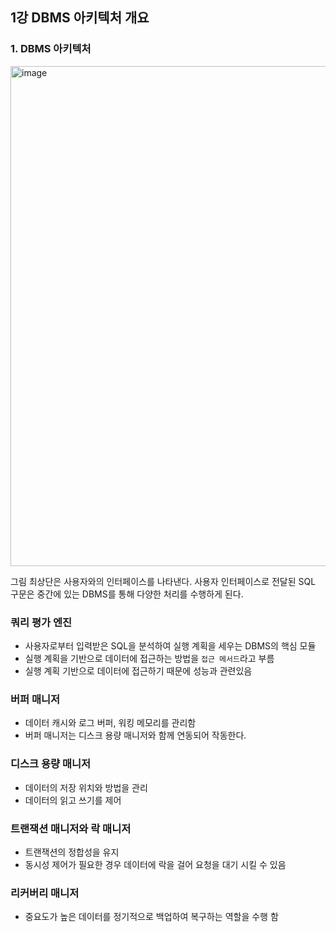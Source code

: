 ## 1강 DBMS 아키텍처 개요

### 1. DBMS 아키텍처
<img width="800" alt="image" src="https://user-images.githubusercontent.com/56028408/186415253-0889ccd7-aa9e-40fc-bbd4-2dde9ae2d182.png">

그림 최상단은 사용자와의 인터페이스를 나타낸다. 사용자 인터페이스로 전달된 SQL 구문은 중간에 있는 DBMS를 통해 다양한 처리를 수행하게 된다.  

### 쿼리 평가 엔진
- 사용자로부터 입력받은 SQL을 분석하여 실행 계획을 세우는 DBMS의 핵심 모듈
- 실행 계획을 기반으로 데이터에 접근하는 방법을 `접근 메서드`라고 부름
- 실행 계획 기반으로 데이터에 접근하기 때문에 성능과 관련있음

### 버퍼 매니저
- 데이터 캐시와 로그 버퍼, 워킹 메모리를 관리함
- 버퍼 매니저는 디스크 용량 매니저와 함께 연동되어 작동한다.

### 디스크 용량 매니저
- 데이터의 저장 위치와 방법을 관리
- 데이터의 읽고 쓰기를 제어

### 트랜잭션 매니저와 락 매니저
- 트랜잭션의 정합성을 유지
- 동시성 제어가 필요한 경우 데이터에 락을 걸어 요청을 대기 시킬 수 있음

### 리커버리 매니저
- 중요도가 높은 데이터를 정기적으로 백업하여 복구하는 역할을 수행 함

